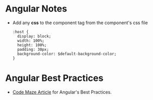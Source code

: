 # Angular Notes

- Add any **css** to the component tag from the component's css file

  ```
  :host {
    display: block;
    width: 100%;
    height: 100%;
    padding: 30px;
    background-color: $default-background-color;
  }
  ```

# Angular Best Practices

- [Code Maze Article](https://code-maze.com/angular-best-practices/) for Angular's Best Practices.
